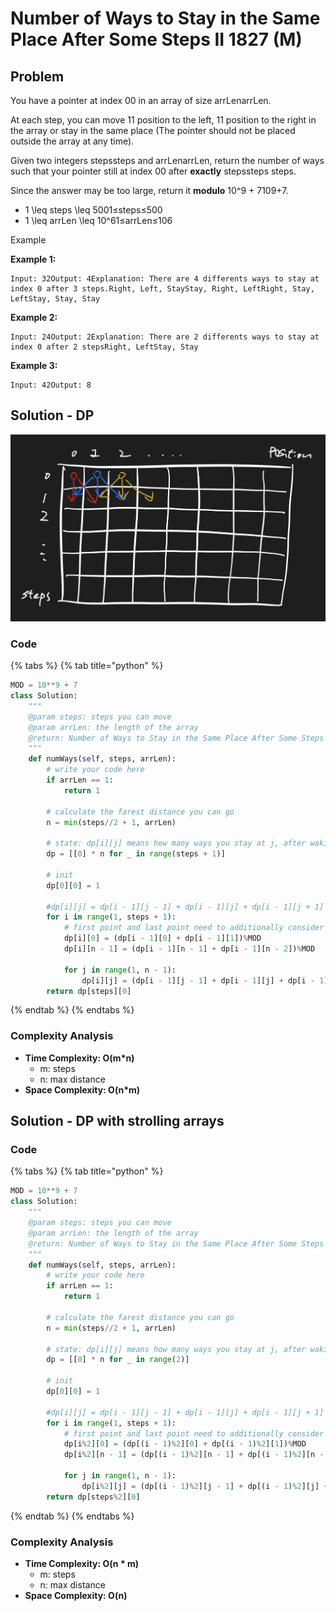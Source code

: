 # Number of Ways to Stay in the Same Place After Some Steps II 1827 (M)

## Problem

You have a pointer at index 00 in an array of size arrLenarrLen.

At each step, you can move 11 position to the left, 11 position to the right in the array or stay in the same place (The pointer should not be placed outside the array at any time).

Given two integers stepssteps and arrLenarrLen, return the number of ways such that your pointer still at index 00 after **exactly** stepssteps steps.

Since the answer may be too large, return it **modulo** 10^9 + 7109+7.

* 1 \leq steps \leq 5001≤steps≤500
* 1 \leq arrLen \leq 10^61≤arrLen≤106

Example

**Example 1:**

```
Input: 32Output: 4Explanation: There are 4 differents ways to stay at index 0 after 3 steps.Right, Left, StayStay, Right, LeftRight, Stay, LeftStay, Stay, Stay
```

**Example 2:**

```
Input: 24Output: 2Explanation: There are 2 differents ways to stay at index 0 after 2 stepsRight, LeftStay, Stay
```

**Example 3:**

```
Input: 42Output: 8
```

## Solution - DP

![](<../../../.gitbook/assets/Screen Shot 2021-06-07 at 3.26.48 PM.png>)

### Code

{% tabs %}
{% tab title="python" %}
```python
MOD = 10**9 + 7
class Solution:
    """
    @param steps: steps you can move
    @param arrLen: the length of the array
    @return: Number of Ways to Stay in the Same Place After Some Steps
    """
    def numWays(self, steps, arrLen):
        # write your code here
        if arrLen == 1:
            return 1
        
        # calculate the farest distance you can go
        n = min(steps//2 + 1, arrLen)

        # state: dp[i][j] means how many ways you stay at j, after waking i steps
        dp = [[0] * n for _ in range(steps + 1)]

        # init
        dp[0][0] = 1

        #dp[i][j] = dp[i - 1][j - 1] + dp[i - 1][j] + dp[i - 1][j + 1]
        for i in range(1, steps + 1):
            # first point and last point need to additionally consider
            dp[i][0] = (dp[i - 1][0] + dp[i - 1][1])%MOD
            dp[i][n - 1] = (dp[i - 1][n - 1] + dp[i - 1][n - 2])%MOD

            for j in range(1, n - 1):
                dp[i][j] = (dp[i - 1][j - 1] + dp[i - 1][j] + dp[i - 1][j + 1])%MOD
        return dp[steps][0]
```
{% endtab %}
{% endtabs %}

### Complexity Analysis

* **Time Complexity: O(m\*n)**
  * m: steps
  * n: max distance
* **Space Complexity: O(n\*m)**

## Solution - DP with strolling arrays

### Code

{% tabs %}
{% tab title="python" %}
```python
MOD = 10**9 + 7
class Solution:
    """
    @param steps: steps you can move
    @param arrLen: the length of the array
    @return: Number of Ways to Stay in the Same Place After Some Steps
    """
    def numWays(self, steps, arrLen):
        # write your code here
        if arrLen == 1:
            return 1
        
        # calculate the farest distance you can go
        n = min(steps//2 + 1, arrLen)

        # state: dp[i][j] means how many ways you stay at j, after waking i steps
        dp = [[0] * n for _ in range(2)]

        # init
        dp[0][0] = 1

        #dp[i][j] = dp[i - 1][j - 1] + dp[i - 1][j] + dp[i - 1][j + 1]
        for i in range(1, steps + 1):
            # first point and last point need to additionally consider
            dp[i%2][0] = (dp[(i - 1)%2][0] + dp[(i - 1)%2][1])%MOD
            dp[i%2][n - 1] = (dp[(i - 1)%2][n - 1] + dp[(i - 1)%2][n - 2])%MOD

            for j in range(1, n - 1):
                dp[i%2][j] = (dp[(i - 1)%2][j - 1] + dp[(i - 1)%2][j] + dp[(i - 1)%2][j + 1])%MOD
        return dp[steps%2][0]
```
{% endtab %}
{% endtabs %}

### Complexity Analysis

* **Time Complexity: O(n \* m)**
  * m: steps
  * n: max distance
* **Space Complexity: O(n)**
